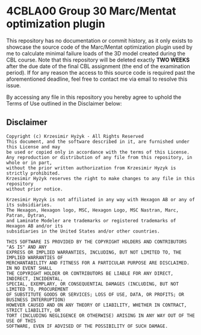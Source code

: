# 4CBLA00 Group 30 Marc/Mentat optimization plugin

This repository has no documentation or commit history, as it only exists to showcase the source code of the Marc/Mentat optimization plugin used by me to calculate minimal failure loads of the 3D model created during the CBL course. Note that this repository will be deleted exactly **TWO WEEKS** after the due date of the final CBL assignment (the end of the examination period). If for any reason the access to this source code is required past the aforementioned deadline, feel free to contact me via email to resolve this issue.

By accessing any file in this repository you hereby agree to uphold the Terms of Use outlined in the Disclaimer below:

## Disclaimer

```
Copyright (c) Krzesimir Hyżyk - All Rights Reserved
This document, and the software described in it, are furnished under this License and may
be used or copied only in accordance with the terms of this License.
Any reproduction or distribution of any file from this repository, in whole or in part,
without the prior written authorization from Krzesimir Hyzyk is strictly prohibited.
Krzesimir Hyżyk reserves the right to make changes to any file in this repository
without prior notice.

Krzesimir Hyzyk is not affiliated in any way with Hexagon AB or any of its subsidiaries.
The Hexagon, Hexagon logo, MSC, Hexagon Logo, MSC Nastran, Marc, Patran, Dytran,
and Laminate Modeler are trademarks or registered trademarks of Hexagon AB and/or its
subsidiaries in the United States and/or other countries.

THIS SOFTWARE IS PROVIDED BY THE COPYRIGHT HOLDERS AND CONTRIBUTORS "AS IS" AND ANY
EXPRESS OR IMPLIED WARRANTIES, INCLUDING, BUT NOT LIMITED TO, THE IMPLIED WARRANTIES OF
MERCHANTABILITY AND FITNESS FOR A PARTICULAR PURPOSE ARE DISCLAIMED. IN NO EVENT SHALL
THE COPYRIGHT HOLDER OR CONTRIBUTORS BE LIABLE FOR ANY DIRECT, INDIRECT, INCIDENTAL,
SPECIAL, EXEMPLARY, OR CONSEQUENTIAL DAMAGES (INCLUDING, BUT NOT LIMITED TO, PROCUREMENT
OF SUBSTITUTE GOODS OR SERVICES; LOSS OF USE, DATA, OR PROFITS; OR BUSINESS INTERRUPTION)
HOWEVER CAUSED AND ON ANY THEORY OF LIABILITY, WHETHER IN CONTRACT, STRICT LIABILITY, OR
TORT (INCLUDING NEGLIGENCE OR OTHERWISE) ARISING IN ANY WAY OUT OF THE USE OF THIS
SOFTWARE, EVEN IF ADVISED OF THE POSSIBILITY OF SUCH DAMAGE.
```
